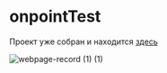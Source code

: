 # onpointTest

Проект уже собран и находится [здесь](./build)


![webpage-record (1) (1)](https://user-images.githubusercontent.com/56413002/174014478-90307b5d-fb46-469f-8ac4-229232eb1231.gif)
